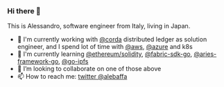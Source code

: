 ### Hi there 👋

This is Alessandro, software engineer from Italy, living in Japan.

- 🔭 I'm currently working with [@corda](https://github.com/corda) distributed ledger as solution engineer, and I spend lot of time with [@aws](https://github.com/aws), [@azure](https://github.com/azure) and k8s
- 🌱 I'm currently learning [@ethereum/solidity](https://github.com/ethereum/solidity), [@fabric-sdk-go](https://github.com/hyperledger/fabric-sdk-go), [@aries-framework-go](https://github.com/hyperledger/aries-framework-go), [@go-ipfs](https://github.com/ipfs/go-ipfs)
- 👯 I’m looking to collaborate on one of those above 
- 📫 How to reach me: [twitter @alebaffa](https://twitter.com/alebaffa/)

<!--
**alebaffa/alebaffa** is a ✨ _special_ ✨ repository because its `README.md` (this file) appears on your GitHub profile.

Here are some ideas to get you started:

- 🔭 I’m currently working with @corda blockchain
- 🌱 I’m currently learning @ipfs 
- 👯 I’m looking to collaborate on ...
- 🤔 I’m looking for help with ...
- 💬 Ask me about 
- 📫 How to reach me: ...
- 😄 Pronouns: ...
- ⚡ Fun fact: ...
-->
